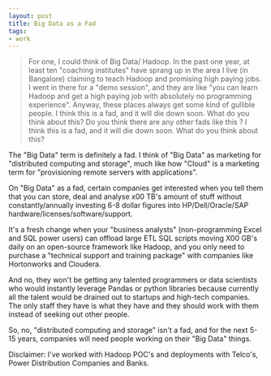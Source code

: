 ```yaml
---
layout: post
title: Big Data as a Fad
tags:
- work
---
```


> For one, I could think of Big Data/ Hadoop. In the past one year, at least ten "coaching institutes" have sprang up in the area I live (in Bangalore) claiming to teach Hadoop and promising high paying jobs. I went in there for a "demo session", and they are like "you can learn Hadoop and get a high paying job with absolutely no programming experience".
Anyway, these places always get some kind of gullible people.
I think this is a fad, and it will die down soon. What do you think about this? Do you think there are any other fads like this ? I think this is a fad, and it will die down soon. What do you think about this?

The "Big Data" term is definitely a fad. I think of "Big Data" as marketing for "distributed computing and storage", much like how "Cloud" is a marketing term for "provisioning remote servers with applications".

On "Big Data" as a fad, certain companies get interested when you tell them that you can store, deal and analyse x00 TB's amount of stuff without constantly/annually investing 6-8 dollar figures into HP/Dell/Oracle/SAP hardware/licenses/software/support.

It's a fresh change when your "business analysts" (non-programming Excel and SQL power users) can offload large ETL SQL scripts moving X00 GB's daily on an open-source framework like Hadoop, and you only need to purchase a "technical support and training package" with companies like Hortonworks and Cloudera.

And no, they won't be getting any talented programmers or data scientists who would instantly leverage Pandas or python libraries because currently all the talent would be drained out to startups and high-tech companies. The only staff they have is what they have and they should work with them instead of seeking out other people.

So, no, "distributed computing and storage" isn't a fad, and for the next 5-15 years, companies will need people working on their "Big Data" things.

Disclaimer: I've worked with Hadoop POC's and deployments with Telco's, Power Distribution Companies and Banks.


